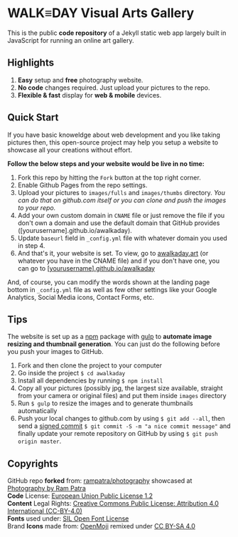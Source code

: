 # WALK≡DAY Visual Arts Gallery
This is the public __code repository__ of a Jekyll static web app largely built in JavaScript for running an online art gallery.

## Highlights
1. __Easy__ setup and __free__ photography website.
2. __No code__ changes required. Just upload your pictures to the repo.
3. __Flexible & fast__ display for __web & mobile__ devices.

## Quick Start
If you have basic knoweldge about web development and you like taking pictures then, this open-source project may help you setup a website to showcase
all your creations without effort.  

**Follow the below steps and your website would be live in no time:**

1. Fork this repo by hitting the `Fork` button at the top right corner.
2. Enable Github Pages from the repo settings.
3. Upload your pictures to `images/fulls` and `images/thumbs` directory. _You can do that on github.com itself or you can clone and push the images to your repo._
4. Add your own custom domain in `CNAME` file or just remove the file if you don't own a domain and use the default domain that GitHub provides ([yourusername].github.io/awalkaday).
5. Update `baseurl` field in `_config.yml` file with whatever domain you used in step 4.
6. And that's it, your website is set. To view, go to [awalkaday.art](https://awalkaday.art) (or whatever you have in the CNAME file) and if you don't have one, you can go to [[yourusername].github.io/awalkaday](https://yourusername.github.io/awalkaday)

And, of course, you can modify the words shown at the landing page bottom in `_config.yml` file as well as few other settings like your Google Analytics, Social Media icons, Contact Forms, etc.
 
## Tips
The website is set up as a [npm](https://www.npmjs.com) package with [gulp](https://gulpjs.com/) to __automate image resizing
and thumbnail generation__. You can just do the following before you push your images to GitHub.

1. Fork and then clone the project to your computer
2. Go inside the project `$ cd awalkaday`
3. Install all dependencies by running `$ npm install`
4. Copy all your pictures (possibly jpg, the largest size available, straight from your camera or original files) and put them inside `images` directory
5. Run `$ gulp` to resize the images and to generate thumbnails automatically
6. Push your local changes to github.com by using `$ git add --all`, then send a [signed commit](https://docs.github.com/en/github/authenticating-to-github/managing-commit-signature-verification/signing-commits) `$ git commit -S -m "a nice commit message"` and finally update your remote repository on GitHub by using `$ git push origin master`.  

## Copyrights
GitHub repo __forked__ from: [rampatra/photography](https://github.com/rampatra/photography) showcased at [Photography by Ram  Patra](https://photography.rampatra.com/)  
__Code__ License: [European Union Public License 1.2](https://raw.githubusercontent.com/daqhris/awalkaday/master/LICENSE)  
__Content__ Legal Rights: [Creative Commons Public License: Attribution 4.0 International (CC-BY-4.0)](https://creativecommons.org/licenses/by/4.0/legalcode)  
__Fonts__ used under: [SIL Open Font License](https://raw.githubusercontent.com/daqhris/daqhris.github.io/master/style/font/license/OFL.txt)  
Brand __Icons__ made from: [OpenMoji](https://openmoji.org/about/) remixed under [CC BY-SA 4.0](https://creativecommons.org/licenses/by-sa/4.0/legalcode)  
